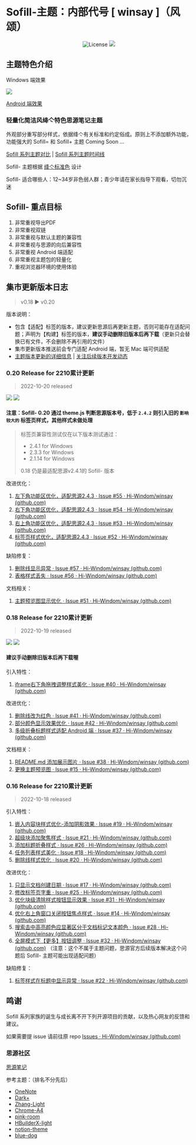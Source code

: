 # Sofill-主题：内部代号 [ winsay ]（风颂）

<p align="center">
    <img src="https://img.shields.io/pypi/l/color-theme-analyse.svg" alt="License">
    <a href="tencent://AddContact/?fromId=45&fromSubId=1&subcmd=all&uin=694357845&website=www.oicqzone.com"><img src="https://img.shields.io/badge/QQ-694357845-orange"></a>
</p>

## 主题特色介绍

Windows 端效果

<p><img src="https://user-images.githubusercontent.com/83791825/196647225-68255f96-f1d0-466e-aa88-c1a5ea3d885e.png"/></p>

[Android 端效果](https://user-images.githubusercontent.com/83791825/196648028-95580051-0f5a-493d-88c8-7ff3a200ce2a.jpg)

### 轻量化简洁风绛亽特色思源笔记主题

外观部分重写部分样式，依据绛亽有关标准和约定俗成。原则上不添加额外功能，功能强大的 Sofill= 和 Sofill+ 主题 Coming Soon ...

[Sofill 系列主题对比](https://github.com/Hi-Windom/Sofill/wiki/Sofill-%E7%B3%BB%E5%88%97%E4%B8%BB%E9%A2%98%E5%A6%82%E4%BD%95%E9%80%89%E6%8B%A9)  |  [Sofill 系列主题时间线 ](https://github.com/Hi-Windom/Sofill/wiki/Sofill-%E7%B3%BB%E5%88%97%E5%AE%B6%E6%97%8F%E6%97%B6%E9%97%B4%E7%BA%BF)

Sofill- 主题根据 [绛亽标准色](https://github.com/Hi-Windom/Sofill/wiki/Sofill-%E7%B3%BB%E5%88%97%E4%B8%BB%E9%A2%98%E9%80%9A%E7%94%A8%E6%A0%87%E5%87%86%E8%89%B2) 设计

Sofill- 适合哪些人：12~34岁非色弱人群；青少年请在家长指导下观看，切勿沉迷

## Sofill- 重点目标

1. 非常重视导出PDF
2. 非常重视双链
3. 非常重视与默认主题的兼容性
4. 非常重视与思源的向后兼容性
5. 非常重视 Android 端适配
6. 非常重视主题包的轻量化
7. 重视浏览器环境的使用体验

## 集市更新版本日志

> v0.18 ▶ v0.20

版本说明：

* 包含【适配】标签的版本，建议更新思源后再更新主题，否则可能存在适配问题；声明为【构建】标签的版本，**建议手动删除旧版本后再下载**（更新只会替换已有文件，不会删除不再引用的文件）
* 集市更新版本推送前会专门适配 Android 端，暂无 Mac 端可供适配
* [主题版本更新的详细信息](https://github.com/Hi-Windom/winsay/releases)  |  [关注后续版本开发动态](https://github.com/Hi-Windom/winsay/milestones)

### 0.20 Release for 2210累计更新

> 2022-10-20 released

<p><img src="https://img.shields.io/badge/%E9%80%82%E9%85%8D-2.4.3-green"/>
<img src="https://img.shields.io/badge/%E4%B8%8D%E5%85%BC%E5%AE%B9-2.4.1---red"/></p>

#### 注意：Sofill- 0.20 通过 theme.js 判断思源版本号，低于 `2.4.2` 则引入旧的 `影响较大的` 标签页样式，其他样式未做处理

> 标签页兼容性测试仅在以下版本测试通过：
>
> * 2.4.1 for Windows
> * 2.3.3 for Windows
> * 2.1.14 for Windows
>
> 0.18 仍是最适配思源v2.4.1的 Sofill- 版本

改进优化：

1. [左下角功能区优化，适配思源2.4.3 · Issue #55 · Hi-Windom/winsay (github.com)](https://github.com/Hi-Windom/winsay/issues/55)
2. [右下角功能区优化，适配思源2.4.3 · Issue #54 · Hi-Windom/winsay (github.com)](https://github.com/Hi-Windom/winsay/issues/54)
3. [右上角功能区优化，适配思源2.4.3 · Issue #53 · Hi-Windom/winsay (github.com)](https://github.com/Hi-Windom/winsay/issues/53)
4. [标签页样式优化，适配思源2.4.3 · Issue #52 · Hi-Windom/winsay (github.com)](https://github.com/Hi-Windom/winsay/issues/52)

缺陷修复：

1. [删除线显示异常 · Issue #57 · Hi-Windom/winsay (github.com)](https://github.com/Hi-Windom/winsay/issues/57)
2. [表格样式丢失 · Issue #56 · Hi-Windom/winsay (github.com)](https://github.com/Hi-Windom/winsay/issues/56)

文档相关：

1. [主题预览图显示优化 · Issue #51 · Hi-Windom/winsay (github.com)](https://github.com/Hi-Windom/winsay/issues/51)

### 0.18 Release for 2210累计更新

> 2022-10-19 released

<p><img src="https://img.shields.io/badge/%E9%80%82%E9%85%8D-2.4.1-green"/>
<img src="https://img.shields.io/badge/-%E6%9E%84%E5%BB%BA-yellow"/></p>

#### 建议手动删除旧版本后再下载喔

引入特性：

1. [iframe右下角拖拽调整样式美化 · Issue #40 · Hi-Windom/winsay (github.com)](https://github.com/Hi-Windom/winsay/issues/40)

改进优化：

1. [删除线改为红色 · Issue #41 · Hi-Windom/winsay (github.com)](https://github.com/Hi-Windom/winsay/issues/41)
2. [部分颜色显示效果优化 · Issue #42 · Hi-Windom/winsay (github.com)](https://github.com/Hi-Windom/winsay/issues/42)
3. [多级折叠标题样式适配 Android 端 · Issue #37 · Hi-Windom/winsay (github.com)](https://github.com/Hi-Windom/winsay/issues/37)

文档相关：

1. [README.md 添加展示图片 · Issue #38 · Hi-Windom/winsay (github.com)](https://github.com/Hi-Windom/winsay/issues/38)
2. [更换主题预览图 · Issue #15 · Hi-Windom/winsay (github.com)](https://github.com/Hi-Windom/winsay/issues/15)

### 0.16 Release for 2210累计更新

> 2022-10-18 released

引入特性：

1. [嵌入内容块样式优化-添加阴影效果 · Issue #19 · Hi-Windom/winsay (github.com)](https://github.com/Hi-Windom/winsay/issues/19)
2. [超级块添加聚焦样式 · Issue #21 · Hi-Windom/winsay (github.com)](https://github.com/Hi-Windom/winsay/issues/21)
3. [添加标题折叠样式 · Issue #26 · Hi-Windom/winsay (github.com)](https://github.com/Hi-Windom/winsay/issues/26)
4. [任务列表样式美化 · Issue #18 · Hi-Windom/winsay (github.com)](https://github.com/Hi-Windom/winsay/issues/18)
5. [删除线样式优化 · Issue #20 · Hi-Windom/winsay (github.com)](https://github.com/Hi-Windom/winsay/issues/20)

改进优化：

1. [只显示文档创建日期 · Issue #17 · Hi-Windom/winsay (github.com)](https://github.com/Hi-Windom/winsay/issues/17)
2. [修改标签页字重 · Issue #25 · Hi-Windom/winsay (github.com)](https://github.com/Hi-Windom/winsay/issues/25)
3. [优化块级清除样式按钮显示效果 · Issue #31 · Hi-Windom/winsay (github.com)](https://github.com/Hi-Windom/winsay/issues/31)
4. [优化右上角窗口关闭按钮焦点样式 · Issue #14 · Hi-Windom/winsay (github.com)](https://github.com/Hi-Windom/winsay/issues/14)
5. [搜索击中高亮颜色应显著区分于文档标记文本颜色 · Issue #28 · Hi-Windom/winsay (github.com)](https://github.com/Hi-Windom/winsay/issues/28)
6. [全屏模式下【更多】按钮调整 · Issue #32 · Hi-Windom/winsay (github.com)](https://github.com/Hi-Windom/winsay/issues/32) （注意：这个不属于主题问题，思源官方后续版本解决这个问题后 Sofill- 主题可能出现适配问题）

缺陷修复：

1. [标签样式在标题中显示异常 · Issue #22 · Hi-Windom/winsay (github.com)](https://github.com/Hi-Windom/winsay/issues/22)

## 鸣谢

Sofill 系列家族的诞生与成长离不开下列开源项目的贡献，以及热心网友的反馈和建议。

如果需要提 issue 请前往原 repo [Issues · Hi-Windom/winsay (github.com)](https://github.com/Hi-Windom/winsay/issues)

### 思源社区

[思源笔记](https://github.com/siyuan-note/siyuan)

参考主题：（排名不分先后）

* [OneNote](https://github.com/UserZYF/OneNote)
* [Dark+](https://github.com/Zuoqiu-Yingyi/siyuan-theme-dark-plus)
* [Zhang-Light](https://github.com/UserZYF/zhang-light)
* [Chrome-A4](https://github.com/UserZYF/Chrome-A4)
* [pink-room](https://github.com/StarDustSheep/pink-room)
* [HBuilderX-light](https://github.com/UFDXD/HBuilderX-Light)
* [notion-theme](https://github.com/royc01/notion-theme)
* [blue-dog](https://github.com/UserZYF/blue-dog)
